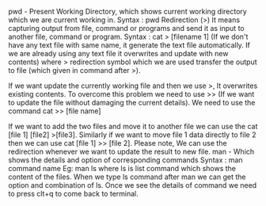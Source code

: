 pwd - Present Working Directory, which shows current working directory which we are current working in.
Syntax : pwd
Redirection (>)
It means capturing output from file, command or programs and send it as input to another file, command or program.
Syntax : cat  > [filename 1]
(If we don't have any text file with same name, it generate the text file automatically. If we are already using any text file it overwrites and update with new contents)
where  > redirection symbol which we are used  transfer the output  to file (which given in command after >).

 If we want update the currently working file and then we use >, It overwrites existing contents. To overcome this problem we need to use >> (If we want to update the file without damaging the current  details). We need to use the command cat >> [file name]

If we want to add the  two files and move it to another file we can use the cat [file 1] [file2] >[file3].
Similarly if we want to move file 1 data directly to file 2  then we can use  cat [file 1]  >> [file 2].
Please note, We can use the redirection  whenever we want to update the result to new file.
man - Which shows the details and option of corresponding commands 
Syntax : man command name
Eg: man ls
where ls is list command which shows the content of the files. When we type ls command after man we can get the option and combination of ls.
Once we see the details of command we need to press clt+q to come back to terminal.